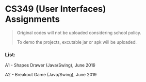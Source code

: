 # CS349 (User Interfaces) Assignments
>Original codes will not be uploaded considering school policy.
>
>To demo the projects, excutable jar or apk will be uploaded.

### List:
A1 - Shapes Drawer (Java/Swing), June 2019

A2 - Breakout Game (Java/Swing), June 2019
